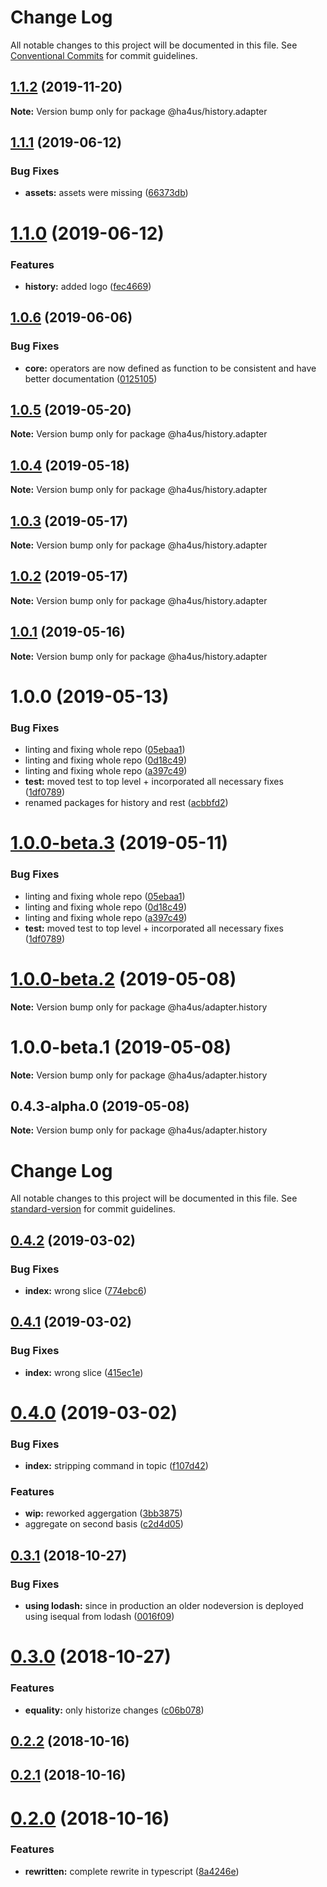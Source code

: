 # Change Log

All notable changes to this project will be documented in this file.
See [Conventional Commits](https://conventionalcommits.org) for commit guidelines.

## [1.1.2](https://github.com/ha4us/ha4us/compare/@ha4us/history.adapter@1.1.1...@ha4us/history.adapter@1.1.2) (2019-11-20)

**Note:** Version bump only for package @ha4us/history.adapter





## [1.1.1](https://github.com/ha4us/ha4us/compare/@ha4us/history.adapter@1.1.0...@ha4us/history.adapter@1.1.1) (2019-06-12)


### Bug Fixes

* **assets:** assets were missing ([66373db](https://github.com/ha4us/ha4us/commit/66373db))





# [1.1.0](https://github.com/ha4us/ha4us/compare/@ha4us/history.adapter@1.0.6...@ha4us/history.adapter@1.1.0) (2019-06-12)


### Features

* **history:** added logo ([fec4669](https://github.com/ha4us/ha4us/commit/fec4669))





## [1.0.6](https://github.com/ha4us/ha4us/compare/@ha4us/history.adapter@1.0.5...@ha4us/history.adapter@1.0.6) (2019-06-06)


### Bug Fixes

* **core:** operators are now defined as function to be consistent and have better documentation ([0125105](https://github.com/ha4us/ha4us/commit/0125105))





## [1.0.5](https://github.com/ha4us/ha4us/compare/@ha4us/history.adapter@1.0.4...@ha4us/history.adapter@1.0.5) (2019-05-20)

**Note:** Version bump only for package @ha4us/history.adapter





## [1.0.4](https://github.com/ha4us/ha4us/compare/@ha4us/history.adapter@1.0.3...@ha4us/history.adapter@1.0.4) (2019-05-18)

**Note:** Version bump only for package @ha4us/history.adapter





## [1.0.3](https://github.com/ha4us/ha4us/compare/@ha4us/history.adapter@1.0.2...@ha4us/history.adapter@1.0.3) (2019-05-17)

**Note:** Version bump only for package @ha4us/history.adapter





## [1.0.2](https://github.com/ha4us/ha4us/compare/@ha4us/history.adapter@1.0.1...@ha4us/history.adapter@1.0.2) (2019-05-17)

**Note:** Version bump only for package @ha4us/history.adapter





## [1.0.1](https://github.com/ha4us/ha4us/compare/@ha4us/history.adapter@1.0.0...@ha4us/history.adapter@1.0.1) (2019-05-16)

**Note:** Version bump only for package @ha4us/history.adapter





# 1.0.0 (2019-05-13)


### Bug Fixes

* linting and fixing whole repo ([05ebaa1](https://github.com/ha4us/ha4us/commit/05ebaa1))
* linting and fixing whole repo ([0d18c49](https://github.com/ha4us/ha4us/commit/0d18c49))
* linting and fixing whole repo ([a397c49](https://github.com/ha4us/ha4us/commit/a397c49))
* **test:** moved test to top level + incorporated all necessary fixes ([1df0789](https://github.com/ha4us/ha4us/commit/1df0789))
* renamed packages for history and rest ([acbbfd2](https://github.com/ha4us/ha4us/commit/acbbfd2))





# [1.0.0-beta.3](https://github.com/ha4us/ha4us/compare/@ha4us/adapter.history@1.0.0-beta.2...@ha4us/adapter.history@1.0.0-beta.3) (2019-05-11)


### Bug Fixes

* linting and fixing whole repo ([05ebaa1](https://github.com/ha4us/ha4us/commit/05ebaa1))
* linting and fixing whole repo ([0d18c49](https://github.com/ha4us/ha4us/commit/0d18c49))
* linting and fixing whole repo ([a397c49](https://github.com/ha4us/ha4us/commit/a397c49))
* **test:** moved test to top level + incorporated all necessary fixes ([1df0789](https://github.com/ha4us/ha4us/commit/1df0789))





# [1.0.0-beta.2](https://github.com/ha4us/ha4us/compare/@ha4us/adapter.history@1.0.0-beta.1...@ha4us/adapter.history@1.0.0-beta.2) (2019-05-08)

**Note:** Version bump only for package @ha4us/adapter.history





# 1.0.0-beta.1 (2019-05-08)

**Note:** Version bump only for package @ha4us/adapter.history





## 0.4.3-alpha.0 (2019-05-08)

**Note:** Version bump only for package @ha4us/adapter.history





# Change Log

All notable changes to this project will be documented in this file. See [standard-version](https://github.com/conventional-changelog/standard-version) for commit guidelines.

<a name="0.4.2"></a>
## [0.4.2](https://github.com/ha4us/ha4us-history/compare/v0.4.1...v0.4.2) (2019-03-02)


### Bug Fixes

* **index:** wrong slice ([774ebc6](https://github.com/ha4us/ha4us-history/commit/774ebc6))



<a name="0.4.1"></a>
## [0.4.1](https://github.com/ha4us/ha4us-history/compare/v0.4.0...v0.4.1) (2019-03-02)


### Bug Fixes

* **index:** wrong slice ([415ec1e](https://github.com/ha4us/ha4us-history/commit/415ec1e))



<a name="0.4.0"></a>
# [0.4.0](https://github.com/ha4us/ha4us-history/compare/v0.3.1...v0.4.0) (2019-03-02)


### Bug Fixes

* **index:** stripping command in topic ([f107d42](https://github.com/ha4us/ha4us-history/commit/f107d42))


### Features

* **wip:** reworked aggergation ([3bb3875](https://github.com/ha4us/ha4us-history/commit/3bb3875))
* aggregate on second basis ([c2d4d05](https://github.com/ha4us/ha4us-history/commit/c2d4d05))



<a name="0.3.1"></a>
## [0.3.1](https://github.com/ha4us/ha4us-history/compare/v0.3.0...v0.3.1) (2018-10-27)


### Bug Fixes

* **using lodash:** since in production an older nodeversion is deployed using isequal from lodash ([0016f09](https://github.com/ha4us/ha4us-history/commit/0016f09))



<a name="0.3.0"></a>
# [0.3.0](https://github.com/ha4us/ha4us-history/compare/v0.2.2...v0.3.0) (2018-10-27)


### Features

* **equality:** only historize changes ([c06b078](https://github.com/ha4us/ha4us-history/commit/c06b078))



<a name="0.2.2"></a>
## [0.2.2](https://github.com/ha4us/ha4us-history/compare/v0.2.1...v0.2.2) (2018-10-16)



<a name="0.2.1"></a>
## [0.2.1](https://github.com/ha4us/ha4us-history/compare/v0.2.0...v0.2.1) (2018-10-16)



<a name="0.2.0"></a>
# [0.2.0](https://github.com/ha4us/ha4us-history/compare/v0.0.5...v0.2.0) (2018-10-16)


### Features

* **rewritten:** complete rewrite in typescript ([8a4246e](https://github.com/ha4us/ha4us-history/commit/8a4246e))
